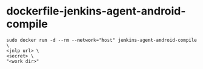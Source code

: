 # dockerfile-jenkins-agent-android-compile

```
sudo docker run -d --rm --network="host" jenkins-agent-android-compile  \ 
<jnlp url> \  
<secret> \ 
"<work dir>"
```
